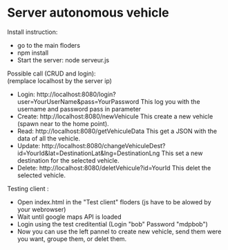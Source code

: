 # Server autonomous vehicle

Install instruction:

- go to the main floders
- npm install
- Start the server: node serveur.js

Possible call (CRUD and login):
<br>(remplace localhost by the server ip)

- Login: http://localhost:8080/login?user=YourUserName&pass=YourPassword This log you with the username and password pass in parameter
- Create: http://localhost:8080/newVehicule This create a new vehicle (spawn near to the home point).
- Read: http://localhost:8080/getVehiculeData This get a JSON with the data of all the vehicle.
- Update: http://localhost:8080/changeVehiculeDest?id=YourId&lat=DestinationLat&lng=DestinationLng This set a new destination for the selected vehicle.
- Delete: http://localhost:8080/deletVehicule?id=YourId This delet the selected vehicle. 

Testing client :

- Open index.html in the "Test client" floders (js have to be alowed by your webrowser)
- Wait until google maps API is loaded
- Login using the test creditential (Login "bob" Password "mdpbob")
- Now you can use the left pannel to create new vehicle, send them were you want, groupe them, or delet them.

